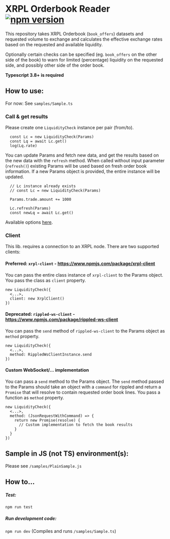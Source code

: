 # XRPL Orderbook Reader [![npm version](https://badge.fury.io/js/xrpl-orderbook-reader.svg)](https://www.npmjs.com/xrpl-orderbook-reader)

This repository takes XRPL Orderbook (`book_offers`) datasets and requested volume to
exchange and calculates the effective exchange rates based on the requested and available liquidity.

Optionally certain checks can be specified (eg. `book_offers` on the other side of the book)
to warn for limited (percentage) liquidity on the requested side, and possibly other side
of the order book.

**Typescript 3.8+ is required**

## How to use:
For now: See `samples/Sample.ts`

### Call & get results

Please create one `LiquidityCheck` instance per pair (from/to).

```
  const Lc = new LiquidityCheck(Params)
  const Lq = await Lc.get()
  log(Lq.rate)
```

You can update Params and fetch new data, and get the results based on the new data
with the `refresh` method. When called without input parameter (`refresh()`) existing
Params will be used based on fresh order book information. If a new Params object is
provided, the entire instance will be updated.

```
  // Lc instance already exists
  // const Lc = new LiquidityCheck(Params)
  
  Params.trade.amount += 1000

  Lc.refresh(Params)
  const newLq = await Lc.get()
```

Available options [here](https://github.com/XRPL-Labs/XRPL-Orderbook-Reader/blob/38be170007366095bd078713ecbb65684420539d/src/types/Reader.ts#L17).

### Client
This lib. requires a connection to an XRPL node. There are two supported clients:

#### Preferred: `xrpl-client` - https://www.npmjs.com/package/xrpl-client

You can pass the entire class instance of `xrpl-client` to the Params object. You
pass the class as `client` property.

```
new LiquidityCheck({
  <...>,
  client: new XrplClient()
})
```

#### Deprecated: `rippled-ws-client` - https://www.npmjs.com/package/rippled-ws-client

You can pass the `send` method of `rippled-ws-client` to the Params object as `method` property.

```
new LiquidityCheck({
  <...>,
  method: RippledWsClientInstance.send
})
```

#### Custom WebSocket/... implementation

You can pass a `send` method to the Params object. The `send` method passed
to the Params should take an object with a `command` for rippled and return a `Promise`
that will resolve to contain requested order book lines. You pass a function as `method` property.

```
new LiquidityCheck({
  <...>,
  method: (JsonRequestWithCommand) => {
    return new Promise(resolve) {
      // Custom implementation to fetch the book results
    }
  }
})
```


## Sample in JS (not TS) environment(s):

Please see `/samples/PlainSample.js`

## How to...

##### Test:

`npm run test`

##### Run development code:

`npm run dev` (Compiles and runs `/samples/Sample.ts`)
